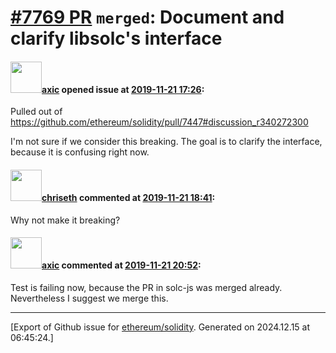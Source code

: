 # [\#7769 PR](https://github.com/ethereum/solidity/pull/7769) `merged`: Document and clarify libsolc's interface

#### <img src="https://avatars.githubusercontent.com/u/20340?v=4" width="50">[axic](https://github.com/axic) opened issue at [2019-11-21 17:26](https://github.com/ethereum/solidity/pull/7769):

Pulled out of https://github.com/ethereum/solidity/pull/7447#discussion_r340272300

I'm not sure if we consider this breaking. The goal is to clarify the interface, because it is confusing right now. 

#### <img src="https://avatars.githubusercontent.com/u/9073706?v=4" width="50">[chriseth](https://github.com/chriseth) commented at [2019-11-21 18:41](https://github.com/ethereum/solidity/pull/7769#issuecomment-557218316):

Why not make it breaking?

#### <img src="https://avatars.githubusercontent.com/u/20340?v=4" width="50">[axic](https://github.com/axic) commented at [2019-11-21 20:52](https://github.com/ethereum/solidity/pull/7769#issuecomment-557267122):

Test is failing now, because the PR in solc-js was merged already. Nevertheless I suggest we merge this.


-------------------------------------------------------------------------------



[Export of Github issue for [ethereum/solidity](https://github.com/ethereum/solidity). Generated on 2024.12.15 at 06:45:24.]
